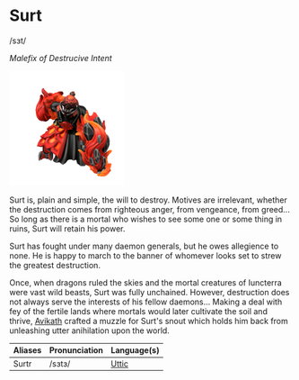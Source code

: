 # Surt
/sɜt/

_Malefix of Destrucive Intent_

![](surt.png)

Surt is, plain and simple, the will to destroy. Motives are irrelevant, whether the destruction comes from righteous anger, from vengeance, from greed... So long as there is a mortal who wishes to see some one or some thing in ruins, Surt will retain his power.

Surt has fought under many daemon generals, but he owes allegience to none. He is happy to march to the banner of whomever looks set to strew the greatest destruction.

Once, when dragons ruled the skies and the mortal creatures of Iuncterra were vast wild beasts, Surt was fully unchained. However, destruction does not always serve the interests of his fellow daemons... Making a deal with fey of the fertile lands where mortals would later cultivate the soil and thrive, [Avikath](Avikath.md) crafted a muzzle for Surt's snout which holds him back from unleashing utter anihilation upon the world.

| Aliases | Pronunciation | Language(s) |
| --- | --- | --- |
| Surtr | /sɜtɜ/ | [Uttic](/lore/languages/uttic) |
